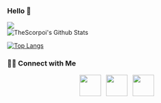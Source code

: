 ### Hello 👋
![](https://komarev.com/ghpvc/?username=TheScorpoi)
<br>
<img align="center" src="https://github-readme-stats.vercel.app/api?username=TheScorpoi&include_all_commits=true&count_private=true&show_icons=true&line_height=20&title_color=7A7ADB&icon_color=2234AE&text_color=D3D3D3&bg_color=0,000000,130F40" alt="TheScorpoi's Github Stats">
</br>

[![Top Langs](https://github-readme-stats.vercel.app/api/top-langs/?username=TheScorpoi&include_all_commits=true&count_private=true&layout=compact&text_color=daf7dc&bg_color=0,000000,130F40)](https://github.com/TheScorpoi/github-readme-stats)


<h3> 🤝🏻 Connect with Me </h3>

<p align="center">
&nbsp; <a href="https://twitter.com/thescorpoi" target="_blank" rel="noopener noreferrer"><img src="https://img.icons8.com/plasticine/100/000000/twitter.png" width="50" /></a>   
&nbsp; <a href="https://www.linkedin.com/in/pedro-sobral-622555113/" target="_blank" rel="noopener noreferrer"><img src="https://img.icons8.com/plasticine/100/000000/linkedin.png" width="50" /></a>
&nbsp; <a href="mailto:sobral@ua.pt" target="_blank" rel="noopener noreferrer"><img src="https://img.icons8.com/plasticine/100/000000/gmail.png"  width="50" /></a>
</p>

